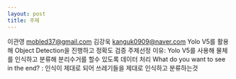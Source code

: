 ```yaml
---
layout: post
title: 주제
---
```

이관영 mobled37@gmail.com  김강욱 kanguk0909@naver.com  Yolo V5를 활용해 Object Detection을 진행하고 정확도 검증  주제선정 이유: Yolo V5를 사용해 물체를 인식하고 분류해 분리수거를 할수 있도록 데이터 처리  What do you want to see in the end? : 인식이 제대로 되어 쓰레기들을 제대로 인식하고 분류하는것
